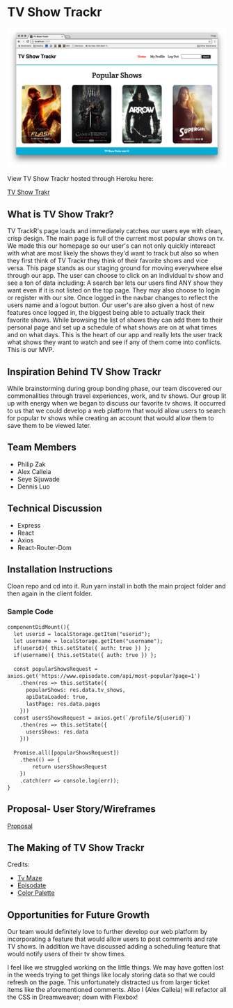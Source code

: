 # TV Show Trackr

![homepage](./assets/homepage.png)

View TV Show Trackr hosted through Heroku here:

[TV Show Trakr](https://tvshowtrakr.herokuapp.com/)

## What is TV Show Trakr?

TV TrackR's page loads and immediately catches our users eye with clean, crisp design. The main page is full of the current most popular shows on tv. We made this our homepage so our user's can not only quickly intereact with what are most likely the shows they'd want to track but also so when they first think of TV Trackr they think of their favorite shows and vice versa. This page stands as our staging ground for moving everywhere else through our app. The user can choose to click on an individual tv show and see a ton of data including: A search bar lets our users find ANY show they want even if it is not listed on the top page. They may also choose to login or register with our site. Once logged in the navbar changes to reflect the users name and a logout button. Our user's are also given a host of new features once logged in, the biggest being able to actually track their favorite shows. While browsing the list of shows they can add them to their personal page and set up a schedule of what shows are on at what times and on what days. This is the heart of our app and really lets the user track what shows they want to watch and see if any of them come into conflicts. This is our MVP.

## Inspiration Behind TV Show Trackr 

While brainstorming during group bonding phase, our team discovered our commonalities through travel experiences, work, and tv shows. Our group lit up with energy when we began to discuss our favorite tv shows. It occurred to us that we could develop a web platform that would allow users to search for popular tv shows while creating an account that would allow them to save them to be viewed later. 

## Team Members

* Philip Zak
* Alex Calleia
* Seye Sijuwade
* Dennis Luo

## Technical Discussion

* Express
* React
* Axios
* React-Router-Dom

## Installation Instructions

Cloan repo and cd into it. Run yarn install in both the main project folder and then again in the client folder.

### Sample Code

```
componentDidMount(){
  let userid = localStorage.getItem("userid");
  let username = localStorage.getItem("username");
  if(userid){ this.setState({ auth: true }) };
  if(username){ this.setState({ auth: true }) };

  const popularShowsRequest = axios.get('https://www.episodate.com/api/most-popular?page=1')
    .then(res => this.setState({
      popularShows: res.data.tv_shows,
      apiDataLoaded: true,
      lastPage: res.data.pages
    }))
  const usersShowsRequest = axios.get(`/profile/${userid}`)
    .then(res => this.setState({
      usersShows: res.data
    }))

  Promise.all([popularShowsRequest])
    .then(() => {
        return usersShowsRequest
    })
    .catch(err => console.log(err));
}
```

## Proposal- User Story/Wireframes

[Proposal](https://github.com/zakphi/TVShowTrakr/blob/master/proposal.md)

## The Making of TV Show Trackr

Credits: 
* [Tv Maze](http://www.tvmaze.com/api)
* [Episodate](https://www.episodate.com/api)
* [Color Palette](http://pokepalettes.com/#magneton)

## Opportunities for Future Growth

Our team would definitely love to further develop our web platform by incorporating a feature that would allow users to post comments and rate TV shows. In addition we have discussed adding a scheduling feature that would notify users of their tv show times. 

I feel like we struggled working on the little things. We may have gotten lost in the weeds trying to get things like localy storing data so that we could refresh on the page. This unfortunately distracted us from larger ticket items like the aforementioned comments. Also I (Alex Calleia) will refactor all the CSS in Dreamweaver; down with Flexbox!
